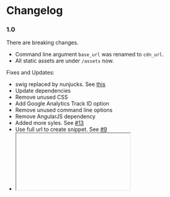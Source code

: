 # Changelog

### 1.0

There are breaking changes.

- Command line argument `base_url` was renamed to `cdn_url`.
- All static assets are under `/assets` now.

Fixes and Updates:

- swig replaced by nunjucks. See [this](https://github.com/paularmstrong/swig/issues/628)
- Update dependencies
- Remove unused CSS
- Add Google Analytics Track ID option
- Remove unused command line options
- Remove AngularJS dependency
- Added more syles. See [#13](https://github.com/alexandrevicenzi/gistfy/issues/13)
- Use full url to create snippet. See [#9](https://github.com/alexandrevicenzi/gistfy/issues/9)
- <iframe> support. See [#16](https://github.com/alexandrevicenzi/gistfy/issues/16)
- Fixed problem with copy and paste. See [#23](https://github.com/alexandrevicenzi/gistfy/issues/23)
- Add JSON-LD (For SEO)

### 0.3.3

- Support HTTP/HTTPS
- Drop OpenShift configuration

### 0.3.2

- Fix [#19](https://github.com/alexandrevicenzi/gistfy/issues/19)

### 0.3.1

- Add Sitemap.xml
- Add Open Graph

### 0.3.0

- Fix slice problem
- Fix [#15](https://github.com/alexandrevicenzi/gistfy/issues/15)
- Add "More Options" button
- Update components
- Split site in multiple pages
